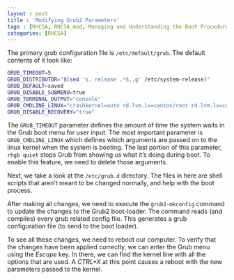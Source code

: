 ```yaml
---
layout : post
title : 'Modifying Grub2 Parameters'
tags : [RHCSA, RHCSA_mod, Managing and Understanding the Boot Procedure, Modifying Grub2 Parameters]
categories: [RHCSA]
---
```



The primary grub configuration file is `/etc/default/grub`. The default
contents of it look like:

``` bash
GRUB_TIMEOUT=5
GRUB_DISTRIBUTOR="$(sed 's, release .*$,,g' /etc/system-release)"
GRUB_DEFAULT=saved
GRUB_DISABLE_SUBMENU=true
GRUB_TERMINAL_OUTPUT="console"
GRUB_CMDLINE_LINUX="crashkernel=auto rd.lvm.lv=centos/root rd.lvm.lv=centos/swap rhgb quiet"
GRUB_DISABLE_RECOVERY="true"
```

The `GRUB_TIMEOUT` parameter defines the amount of time the system waits
in the Grub boot menu for user input. The most important parameter is
`GRUB_CMDLINE_LINUX` which defines which arguments are passed on to the
linux kernel when the system is booting. The last portion of this
parameter, `rhgb quiet` stops Grub from showing us what it’s doing
during boot. To enable this feature, we need to delete those arguments.

Next, we take a look at the `/etc/grub.d` directory. The files in here
are shell scripts that aren’t meant to be changed normally, and help
with the boot process.

After making all changes, we need to execute the `grub2-mkconfig`
command to update the changes to the Grub2 boot-loader. The command
reads (and compiles) every grub related config file. This generates a
grub configuration file (to send to the boot loader).

To see all these changes, we need to reboot our computer. To verify that
the changes have been applied correctly, we can enter the Grub menu
using the *Escape* key. In there, we can find the kernel line with all
the options that are used. A *CTRL+X* at this point causes a reboot with
the new parameters passed to the kernel.
